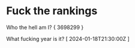 # Fuck the rankings

Who the hell am I?
{ 3698299 }

What fucking year is it?
[ 2024-01-18T21:30:00Z ]
